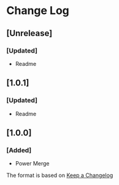 # Change Log

## [Unrelease]
### [Updated]
- Readme

## [1.0.1]
### [Updated]
- Readme

## [1.0.0]
### [Added]
- Power Merge

The format is based on [Keep a Changelog](http://keepachangelog.com/)
